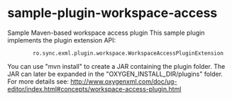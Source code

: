 # sample-plugin-workspace-access
Sample Maven-based workspace access plugin
This sample plugin implements the plugin extension API: 

            ro.sync.exml.plugin.workspace.WorkspaceAccessPluginExtension
            
You can use "mvn install" to create a JAR containing the plugin folder. 
The JAR can later be expanded in the "OXYGEN_INSTALL_DIR/plugins" folder.
For more details see: http://www.oxygenxml.com/doc/ug-editor/index.html#concepts/workspace-access-plugin.html
